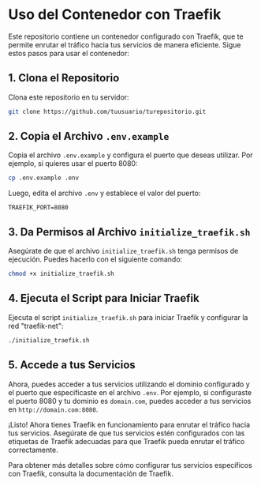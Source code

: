 # Uso del Contenedor con Traefik

Este repositorio contiene un contenedor configurado con Traefik, que te permite enrutar el tráfico hacia tus servicios de manera eficiente. Sigue estos pasos para usar el contenedor:

## 1. Clona el Repositorio

Clona este repositorio en tu servidor:

```bash
git clone https://github.com/tuusuario/turepositorio.git
```

## 2. Copia el Archivo `.env.example`

Copia el archivo `.env.example` y configura el puerto que deseas utilizar. Por ejemplo, si quieres usar el puerto 8080:

```bash
cp .env.example .env
```

Luego, edita el archivo `.env` y establece el valor del puerto:

```plaintext
TRAEFIK_PORT=8080
```

## 3. Da Permisos al Archivo `initialize_traefik.sh`

Asegúrate de que el archivo `initialize_traefik.sh` tenga permisos de ejecución. Puedes hacerlo con el siguiente comando:

```bash
chmod +x initialize_traefik.sh
```

## 4. Ejecuta el Script para Iniciar Traefik

Ejecuta el script `initialize_traefik.sh` para iniciar Traefik y configurar la red "traefik-net":

```bash
./initialize_traefik.sh
```

## 5. Accede a tus Servicios

Ahora, puedes acceder a tus servicios utilizando el dominio configurado y el puerto que especificaste en el archivo `.env`. Por ejemplo, si configuraste el puerto 8080 y tu dominio es `domain.com`, puedes acceder a tus servicios en `http://domain.com:8080`.

¡Listo! Ahora tienes Traefik en funcionamiento para enrutar el tráfico hacia tus servicios. Asegúrate de que tus servicios estén configurados con las etiquetas de Traefik adecuadas para que Traefik pueda enrutar el tráfico correctamente.

Para obtener más detalles sobre cómo configurar tus servicios específicos con Traefik, consulta la documentación de Traefik.
